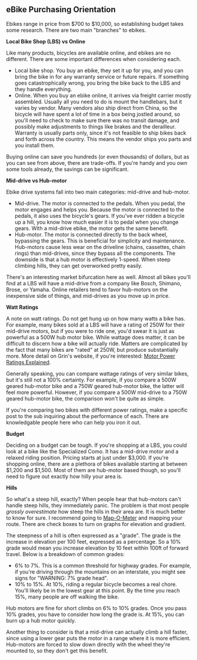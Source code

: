 ## eBike Purchasing Orientation

Ebikes range in price from $700 to $10,000, so establishing budget takes some research. There are two main "branches" to ebikes.

**Local Bike Shop (LBS) vs Online**

Like many products, bicycles are available online, and ebikes are no different. There are some important differences when considering each.

* Local bike shop. You buy an ebike, they set it up for you, and you can bring the bike in for any warranty service or future repairs. If something goes catastrophically wrong, you bring the bike back to the LBS and they handle everything.
* Online. When you buy an ebike online, it arrives via freight carrier mostly assembled. Usually all you need to do is mount the handlebars, but it varies by vendor. Many vendors also ship direct from China, so the bicycle will have spent a lot of time in a box being jostled around, so you'll need to check to make sure there was no transit damage, and possibly make adjustments to things like brakes and the derailleur. Warranty is usually parts only, since it's not feasible to ship bikes back and forth across the country. This means the vendor ships you parts and you install them.

Buying online can save you hundreds (or even thousands) of dollars, but as you can see from above, there are trade-offs. If you're handy and you own some tools already, the savings can be significant.

**Mid-drive vs Hub-motor**

Ebike drive systems fall into two main categories: mid-drive and hub-motor.

* Mid-drive. The motor is connected to the pedals. When you pedal, the motor engages and helps you. Because the motor is connected to the pedals, it also uses the bicycle's gears. If you've ever ridden a bicycle up a hill, you know how much easier it is to pedal when you change gears. With a mid-drive ebike, the motor gets the same benefit.
* Hub-motor. The motor is connected directly to the back wheel, bypassing the gears. This is beneficial for simplicity and maintenance. Hub-motors cause less wear on the driveline (chains, cassettes, chain rings) than mid-drives, since they bypass all the components. The downside is that a hub motor is effectively 1-speed. When steep climbing hills, they can get overworked pretty easily.

There's an interesting market bifurcation here as well. Almost all bikes you'll find at a LBS will have a mid-drive from a company like Bosch, Shimano, Brose, or Yamaha. Online retailers tend to favor hub-motors on the inexpensive side of things, and mid-drives as you move up in price.

**Watt Ratings**

A note on watt ratings. Do not get hung up on how many watts a bike has. For example, many bikes sold at a LBS will have a rating of 250W for their mid-drive motors, but if you were to ride one, you'd swear it is just as powerful as a 500W hub motor bike. While wattage does matter, it can be difficult to discern how a bike will actually ride. Matters are complicated by the fact that many bikes are "rated" at 250W, but produce substantially more. More detail on Grin's website, if you're interested: [Motor Power Ratings Explained](https://www.ebikes.ca/learn/power-ratings.html).

Generally speaking, you can compare wattage ratings of very similar bikes, but it's still not a 100% certainty. For example, if you compare a 500W geared hub-motor bike and a 750W geared hub-motor bike, the latter will feel more powerful. However, if you compare a 500W mid-drive to a 750W geared hub-motor bike, the comparison won't be quite as simple.

If you're comparing two bikes with different power ratings, make a specific post to the sub inquiring about the performance of each. There are knowledgable people here who can help you iron it out.

**Budget**

Deciding on a budget can be tough. If you're shopping at a LBS, you could look at a bike like the Specialized Como. It has a mid-drive motor and a relaxed riding position. Pricing starts at just under $3,000. If you're shopping online, there are a plethora of bikes available starting at between $1,200 and $1,500. Most of them are hub-motor based though, so you'll need to figure out exactly how hilly your area is.

**Hills**

So what's a steep hill, exactly? When people hear that hub-motors can't handle steep hills, they immediately panic. The problem is that most people *grossly overestimate* how steep the hills in their area are. It is much better to know for sure. I recommend going to [Map-O-Meter](https://www.mapometer.com) and mapping your route. There are check boxes to turn on graphs for elevation and gradient.

The steepness of a hill is often expressed as a "grade". The grade is the increase in elevation per 100 feet, expressed as a percentage. So a 10% grade would mean you increase elevation by 10 feet within 100ft of forward travel. Below is a breakdown of common grades:

* 6% to 7%. This is a common threshold for highway grades. For example, if you're driving through the mountains on an interstate, you might see signs for "WARNING: 7% grade head".
* 10% to 15%. At 10%, riding a regular bicycle becomes a real chore. You'll likely be in the lowest gear at this point. By the time you reach 15%, many people are off walking the bike.

Hub motors are fine for short climbs on 6% to 10% grades. Once you pass 10% grades, you have to consider how long the grade is. At 15%, you can burn up a hub motor quickly.

Another thing to consider is that a mid-drive can actually climb a hill faster, since using a lower gear puts the motor in a range where it is more efficient. Hub-motors are forced to slow down directly with the wheel they're mounted to, so they don't get this benefit.
